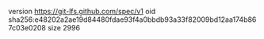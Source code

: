 version https://git-lfs.github.com/spec/v1
oid sha256:e48202a2ae19d84480fdae93f4a0bbdb93a33f82009bd12aa174b867c03e0208
size 2996
